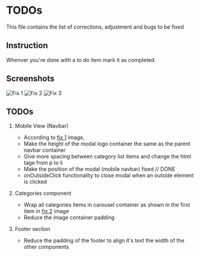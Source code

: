 # TODOs

This file contains the list of corrections, adjustment and bugs to be fixed

## Instruction

Whenver you're done with a to do item mark it as completed.

## Screenshots

![Fix 1]('./src/screenshots/fix1.png')
![Fix 2]('./src/screenshots/fix2.png')
![Fix 3]('./src/screenshots/fix3.png')

## TODOs

1. Mobile View (Navbar)
    - According to [fix 1]('./src/screenshots/fix1.png) image,
    - Make the height of the modal logo container the same as the parent navbar container
    - Give more spacing between category list items and change the html tage from p to li
    - Make the position of the modal (mobile navbar) fixed // DONE 
    - onOutsideClick functionality to close modal when an outside element is clicked

2. Categories component
    - Wrap all categories items in carousel container as shown in the first item in [fix 2]('./src/screenshots/fix2.png') image
    - Reduce the image container padding

3. Footer section
    - Reduce the padding of the footer to align it's text the width of the other components
